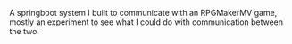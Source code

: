 A springboot system I built to communicate with an RPGMakerMV game, mostly an experiment to see what I could do with communication between the two.
